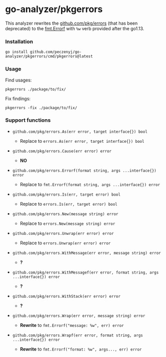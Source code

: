 # go-analyzer/pkgerrors

This analyzer rewrites the [github.com/pkg/errors](https://github.com/pkg/errors) (that has been deprecated) to the [fmt.Errorf](https://pkg.go.dev/fmt#Errorf) with `%w` verb provided after the go1.13.

### Installation

```
go install github.com/peczenyj/go-analyzer/pkgerrors/cmd/pkgerrors@latest
```

### Usage

Find usages:

```
pkgerrors ./package/to/fix/
```

Fix findings:

```
pkgerrors -fix ./package/to/fix/
```

### Support functions

- `github.com/pkg/errors.As(err error, target interface{}) bool`  
  - Replace to `errors.As(err error, target interface{}) bool`

- `github.com/pkg/errors.Cause(err error) error`   
  - **NO**

- `github.com/pkg/errors.Errorf(format string, args ...interface{}) error`  
  - Replace to `fmt.Errorf(format string, args ...interface{}) error`

- `github.com/pkg/errors.Is(err, target error) bool`   
  - Replace to `errors.Is(err, target error) bool`

- `github.com/pkg/errors.New(message string) error`   
  - Replace to `errors.New(message string) error`

- `github.com/pkg/errors.Unwrap(err error) error`   
  - Replace to `errors.Unwrap(err error) error`

- `github.com/pkg/errors.WithMessage(err error, message string) error`   
  - **?**

- `github.com/pkg/errors.WithMessagef(err error, format string, args ...interface{}) error`   
  - **?**

- `github.com/pkg/errors.WithStack(err error) error`   
  - **?**

- `github.com/pkg/errors.Wrap(err error, message string) error`   
  - **Rewrite** to `fmt.Errorf("message: %w", err) error`

- `github.com/pkg/errors.Wrapf(err error, format string, args ...interface{}) error`   
  - **Rewrite** to `fmt.Errorf("format: %w", args..., err) error`

